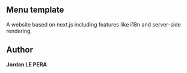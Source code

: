 ## Menu template
A website based on next.js including features like i18n and server-side rendering.

## Author
**Jordan LE PERA**
